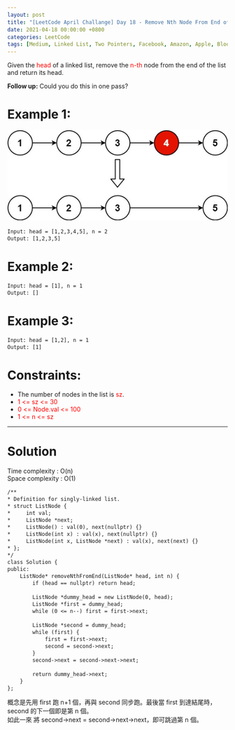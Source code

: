 ```yaml
---
layout: post
title: "[LeetCode April Challange] Day 18 - Remove Nth Node From End of List"
date: 2021-04-18 00:00:00 +0800
categories: LeetCode
tags: [Medium, Linked List, Two Pointers, Facebook, Amazon, Apple, Bloomberg, Microsoft, C++]
---
```

Given the <font color="red">head</font> of a linked list, remove the <font color="red">n-th</font> node from the end of the list and return its head.

**Follow up:** Could you do this in one pass?

# Example 1:

![](https://github.com/nshawn4675/nshawn4675.github.io/blob/master/_pic/19_ex1.jpg?raw=true)

    Input: head = [1,2,3,4,5], n = 2
    Output: [1,2,3,5]

# Example 2:

    Input: head = [1], n = 1
    Output: []

# Example 3:

    Input: head = [1,2], n = 1
    Output: [1]

# Constraints:

- The number of nodes in the list is <font color="red">sz</font>.
- <font color="red">1 <= sz <= 30</font>
- <font color="red">0 <= Node.val <= 100</font>
- <font color="red">1 <= n <= sz</font>

______________________  

# Solution  

Time complexity : O(n)  
Space complexity : O(1)  

    /**
    * Definition for singly-linked list.
    * struct ListNode {
    *     int val;
    *     ListNode *next;
    *     ListNode() : val(0), next(nullptr) {}
    *     ListNode(int x) : val(x), next(nullptr) {}
    *     ListNode(int x, ListNode *next) : val(x), next(next) {}
    * };
    */
    class Solution {
    public:
        ListNode* removeNthFromEnd(ListNode* head, int n) {
            if (head == nullptr) return head;
            
            ListNode *dummy_head = new ListNode(0, head);
            ListNode *first = dummy_head;
            while (0 <= n--) first = first->next;
            
            ListNode *second = dummy_head;
            while (first) {
                first = first->next;
                second = second->next;
            }
            second->next = second->next->next;
            
            return dummy_head->next;
        }
    };

概念是先用 first 跑 n+1 個，再與 second 同步跑。最後當 first 到達結尾時，second 的下一個即是第 n 個。  
如此一來 將 second->next = second->next->next，即可跳過第 n 個。
